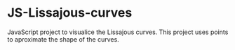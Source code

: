 # JS-Lissajous-curves
JavaScript project to visualice the Lissajous curves. This project uses points to aproximate the shape of the curves.
